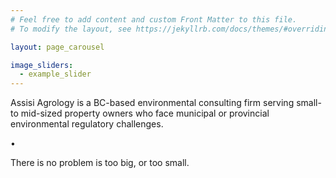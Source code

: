```yaml
---
# Feel free to add content and custom Front Matter to this file.
# To modify the layout, see https://jekyllrb.com/docs/themes/#overriding-theme-defaults

layout: page_carousel

image_sliders:
  - example_slider
---
```


<p class="quote">Assisi Agrology is a BC-based environmental consulting firm serving small- to mid-sized property owners who face municipal or provincial environmental regulatory challenges.</p>

<p class="quote">&#8226;</p>

<p class="quote">There is no problem is too big, or too small.</p>